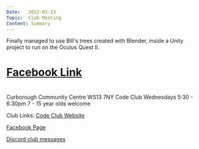 ```yaml
---
Date:   2022-03-13
Topic:  Club Meeting
Content: Summary
---
```

Finally managed to use Bill's trees created with Blender, inside a Unity project to run on the Oculus Quest II.

# [Facebook Link](https://www.facebook.com/1481985248595237/posts/4688570197936710/)

#
Curborough Community Centre
WS13 7NY
Code Club
Wednesdays 5:30 - 6:30pm
7 - 15 year olds welcome

Club Links:
[Code Club Website](https://lichfield-code-club.github.io/)

[Facebook Page](https://www.facebook.com/LichfieldCoders)

[Discord club messages](https://discord.gg/szz6xGK)
